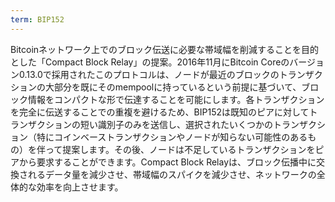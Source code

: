 ```yaml
---
term: BIP152
---
```


Bitcoinネットワーク上でのブロック伝送に必要な帯域幅を削減することを目的とした「Compact Block Relay」の提案。2016年11月にBitcoin Coreのバージョン0.13.0で採用されたこのプロトコルは、ノードが最近のブロックのトランザクションの大部分を既にそのmempoolに持っているという前提に基づいて、ブロック情報をコンパクトな形で伝達することを可能にします。各トランザクションを完全に伝送することでの重複を避けるため、BIP152は既知のピアに対してトランザクションの短い識別子のみを送信し、選択されたいくつかのトランザクション（特にコインベーストランザクションやノードが知らない可能性のあるもの）を伴って提案します。その後、ノードは不足しているトランザクションをピアから要求することができます。Compact Block Relayは、ブロック伝播中に交換されるデータ量を減少させ、帯域幅のスパイクを減少させ、ネットワークの全体的な効率を向上させます。